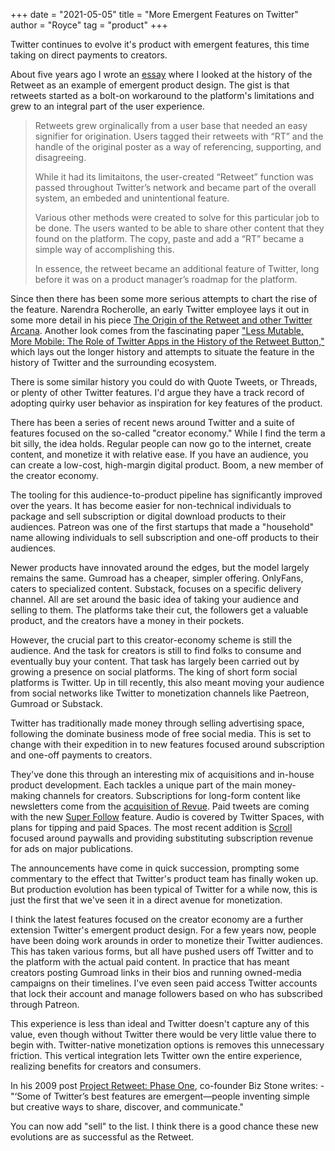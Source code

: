 +++
date = "2021-05-05"
title = "More Emergent Features on Twitter"
author = "Royce"
tag = "product"
+++

Twitter continues to evolve it's product with emergent features, this time taking on direct payments to creators. 

<!--more-->

About five years ago I wrote an [essay](https://roycewells.io/writing/emergence/) where I looked at the history of the Retweet as an example of emergent product design. The gist is that retweets started as a bolt-on workaround to the platform's limitations and grew to an integral part of the user experience.

> Retweets grew orginalically from a user base that needed an easy signifier for origination. Users tagged their retweets with “RT” and the handle of the original poster as a way of referencing, supporting, and disagreeing.
>
> While it had its limitaitons, the user-created “Retweet” function was passed throughout Twitter’s network and became part of the overall system, an embeded and unintentional feature.
>
> Various other methods were created to solve for this particular job to be done. The users wanted to be able to share other content that they found on the platform. The copy, paste and add a “RT” became a simple way of accomplishing this.
>
> In essence, the retweet became an additional feature of Twitter, long before it was on a product manager’s roadmap for the platform.

Since then there has been some more serious attempts to chart the rise of the feature. Narendra Rocherolle, an early Twitter employee lays it out in some more detail in his piece [The Origin of the Retweet and other Twitter Arcana](https://narendra.medium.com/the-origin-of-the-retweet-and-other-twitter-arcana-5c53289d9a47). Another look comes from the fascinating paper ["Less Mutable, More Mobile: The Role of Twitter Apps in the History of the Retweet Button,"](http://computationalculture.net/less-mutable-more-mobile-the-role-of-twitter-apps-in-the-history-of-the-retweet-button/) which lays out the longer history and attempts to situate the feature in the history of Twitter and the surrounding ecosystem. 

There is some similar history you could do with Quote Tweets, or Threads, or plenty of other Twitter features. I'd argue they have a track record of adopting quirky user behavior as inspiration for key features of the product.

There has been a series of recent news around Twitter and a suite of features focused on the so-called "creator economy." While I find the term a bit silly, the idea holds. Regular people can now go to the internet, create content, and monetize it with relative ease. If you have an audience, you can create a low-cost, high-margin digital product. Boom, a new member of the creator economy.

The tooling for this audience-to-product pipeline has significantly improved over the years. It has become easier for non-technical individuals to package and sell subscription or digital download products to their audiences. Patreon was one of the first startups that made a "household" name allowing individuals to sell subscription and one-off products to their audiences.

Newer products have innovated around the edges, but the model largely remains the same. Gumroad has a cheaper, simpler offering. OnlyFans, caters to specialized content. Substack, focuses on a specific delivery channel. All are set around the basic idea of taking your audience and selling to them. The platforms take their cut, the followers get a valuable product, and the creators have a money in their pockets.

However, the crucial part to this creator-economy scheme is still the audience. And the task for creators is still to find folks to consume and eventually buy your content. That task has largely been carried out by growing a presence on social platforms. The king of short form social platforms is Twitter. Up in till recently, this also meant moving your audience from social networks like Twitter to monetization channels like Paetreon, Gumroad or Substack. 

Twitter has traditionally made money through selling advertising space, following the dominate business mode of free social media. This is set to change with their expedition in to new features focused around subscription and one-off payments to creators. 

They've done this through an interesting mix of acquisitions and in-house product development. Each tackles a unique part of the main money-making channels for creators. Subscriptions for long-form content like newsletters come from the [acquisition of Revue](https://techcrunch.com/2021/01/26/twitter-acquires-revue/). Paid tweets are coming with the new [Super Follow](https://www.theverge.com/2021/2/25/22301375/twitter-super-follows-communities-paid-followers) feature. Audio is covered by Twitter Spaces, with plans for tipping and paid Spaces. The most recent addition is [Scroll](https://www.thestreet.com/investing/twitter-acquires-scroll-to-build-news-subscription-product) focused around paywalls and providing substituting subscription revenue for ads on major publications.

The announcements have come in quick succession, prompting some commentary to the effect that Twitter's product team has finally woken up. But production evolution has been typical of Twitter for a while now, this is just the first that we've seen it in a direct avenue for monetization. 

I think the latest features focused on the creator economy are a further extension Twitter's emergent product design. For a few years now, people have been doing work arounds in order to monetize their Twitter audiences. This has taken various forms, but all have pushed users off Twitter and to the platform with the actual paid content. In practice that has meant creators posting Gumroad links in their bios and running owned-media campaigns on their timelines. I've even seen paid access Twitter accounts that lock their account and manage followers based on who has subscribed through Patreon. 

This experience is less than ideal and Twitter doesn't capture any of this value, even though without Twitter there would be very little value there to begin with. Twitter-native monetization options is removes this unnecessary friction. This vertical integration lets Twitter own the entire experience, realizing benefits for creators and consumers. 

In his 2009 post [Project Retweet: Phase One](https://blog.twitter.com/en_us/a/2009/project-retweet-phase-one.html), co-founder Biz Stone writes:
    - "‘Some of Twitterʼs best features are emergent—people inventing simple but creative ways to share, discover, and communicate."

You can now add "sell" to the list. I think there is a good chance these new evolutions are as successful as the Retweet.


